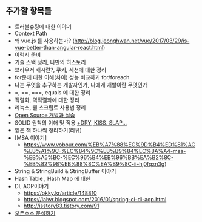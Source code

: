 ## 추가할 항목들

- 트러블슈팅에 대한 이야기
- Context Path
- 왜 vue.js 를 사용하는가? (http://blog.jeonghwan.net/vue/2017/03/29/is-vue-better-than-angular-react.html)
- 이력서 준비 
- 기술 스택 정리, 나만의 히스토리 
- 브라우저 캐시란?, 쿠키, 세션에 대한 정리
- for문에 대한 이해(차이) 성능 비교하기 for/foreach
- 나는 무엇을 추구하는 개발자인가, 나에게 개발이란 무엇인가
- =, ==, ===, equals 에 대한 정리
- 직렬화, 역직렬화에 대한 정리
- 리눅스, 쉘 스크립트 사용법 정리
- [Open Source 개발과 실습](https://www.edwith.org/opensource/lecture/22736/)
- SOLID 원칙의 이해 및 적용 [+DRY, KISS, SLAP...](http://rndelsl79.tistory.com/94)
- 읽은 책 하나씩 정리하기(리뷰)
- [MSA 이야기]
  - https://www.vobour.com/%EB%A7%88%EC%9D%B4%ED%81%AC%EB%A1%9C-%EC%84%9C%EB%B9%84%EC%8A%A4-msa-%EB%A5%BC-%EC%96%B4%EB%96%BB%EA%B2%8C-%EB%82%98%EB%88%8C%EA%B9%8C-ii-hj0fqxn3g)
- String & StringBuild & StringBuffer 이야기
- Hash Table , Hash Map 에 대한 
- DI, AOP이야기
  - https://okky.kr/article/148810
  - https://lalwr.blogspot.com/2016/01/spring-ci-di-aop.html
  - http://isstory83.tistory.com/91
- [오픈소스 분석하기](https://www.popit.kr/%EC%98%A4%ED%94%88%EC%86%8C%EC%8A%A4-%EC%BD%94%EB%93%9C-%EB%B6%84%EC%84%9D-%EC%96%B4%EB%96%BB%EA%B2%8C-%ED%95%98%EB%82%98/)
